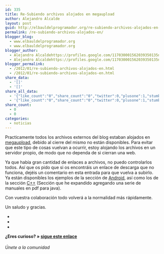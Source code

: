 ```yaml
---
id: 335
title: Re-Subiendo archivos alojados en megaupload
author: Alejandro Alcalde
layout: post
guid: http://elbauldelprogramador.org/re-subiendo-archivos-alojados-en-megaupload/
permalink: /re-subiendo-archivos-alojados-en/
blogger_blog:
  - www.elbauldelprogramador.org
  - www.elbauldelprogramador.org
blogger_author:
  - Alejandro Alcaldehttps://profiles.google.com/117030001562039350135noreply@blogger.com
  - Alejandro Alcaldehttps://profiles.google.com/117030001562039350135noreply@blogger.com
blogger_permalink:
  - /2012/01/re-subiendo-archivos-alojados-en.html
  - /2012/01/re-subiendo-archivos-alojados-en.html
share_data:
  - '[]'
  - '[]'
share_all_data:
  - '{"like_count":"0","share_count":"0","twitter":0,"plusone":1,"stumble":0,"pinit":0,"count":1,"time":1333551729}'
  - '{"like_count":"0","share_count":"0","twitter":0,"plusone":1,"stumble":0,"pinit":0,"count":1,"time":1333551729}'
share_count:
  - 0
  - 0
categories:
  - noticias
---
```

Practicamente todos los archivos externos del blog estaban alojados en [megaupload][1], debido al cierre del mismo no están disponibles. Para evitar que este tipo de cosas vuelvan a ocurrir, estoy alojando los archivos en un servidor propio, de modo que no dependa de si cierran una web.

Ya que había gran cantidad de enlaces a archivos, no puedo controlarlos todos. Así que os pido que si os encontráis un enlace de descarga que no funciona, dejéis un comentario en esta entrada para que vuelva a subirlo. Ya están disponibles los ejemplos de la sección de [Android][2], así como los de la sección [C++][3] (Sección que he expandido agregando una serie de manuales en pdf para java).

Con vuestra colaboración todo volverá a la normalidad más rápidamente.

Un saludo y gracias.

<div class="sharedaddy">
  <div class="sd-content">
    <ul>
      <li>
        <a class="hastip" rel="nofollow" href="http://twitter.com/home?status=Re-Subiendo archivos alojados en megaupload+http://elbauldelprogramador.com/re-subiendo-archivos-alojados-en/+V%C3%ADa+%40elbaulp" onclick="javascript:window.open(this.href, '', 'menubar=no,toolbar=no,resizable=yes,scrollbars=yes,height=600,width=600');return false;" title="Compartir en Twitter" target="_blank"><span class="iconbox-title"><i class="icon-twitter icon-2x"></i></span></a>
      </li>
      <li>
        <a class="hastip" rel="nofollow" href="http://www.facebook.com/sharer.php?u=http://elbauldelprogramador.com/re-subiendo-archivos-alojados-en/&t=Re-Subiendo archivos alojados en megaupload+http://elbauldelprogramador.com/re-subiendo-archivos-alojados-en/+V%C3%ADa+%40elbaulp" onclick="javascript:window.open(this.href, '', 'menubar=no,toolbar=no,resizable=yes,scrollbars=yes,height=600,width=600');return false;" title="Compartir en Facebook" target="_blank"><span class="iconbox-title"><i class="icon-facebook icon-2x"></i></span></a>
      </li>
      <li>
        <a class="hastip" rel="nofollow" href="https://plus.google.com/share?url=Re-Subiendo archivos alojados en megaupload+http://elbauldelprogramador.com/re-subiendo-archivos-alojados-en/+V%C3%ADa+%40elbaulp" onclick="javascript:window.open(this.href, '', 'menubar=no,toolbar=no,resizable=yes,scrollbars=yes,height=600,width=600');return false;" title="Compartir en G+" target="_blank"><span class="iconbox-title"><i class="icon-google-plus icon-2x"></i></span></a>
      </li>
    </ul>
  </div>
</div>

<span id="socialbottom" class="highlight style-2">

<p>
  <strong>¿Eres curioso? » <a onclick="javascript:_gaq.push(['_trackEvent','random','click-random']);" href="/index.php?random=1">sigue este enlace</a></strong>
</p>

<h6>
  Únete a la comunidad
</h6>

<div class="iconsc hastip" title="2240 seguidores">
  <a href="http://twitter.com/elbaulp" target="_blank"><i class="icon-twitter"></i></a>
</div>

<div class="iconsc hastip" title="2452 fans">
  <a href="http://facebook.com/elbauldelprogramador" target="_blank"><i class="icon-facebook"></i></a>
</div>

<div class="iconsc hastip" title="0 +1s">
  <a href="http://plus.google.com/+Elbauldelprogramador" target="_blank"><i class="icon-google-plus"></i></a>
</div>

<div class="iconsc hastip" title="Repositorios">
  <a href="http://github.com/algui91" target="_blank"><i class="icon-github"></i></a>
</div>

<div class="iconsc hastip" title="Feed RSS">
  <a href="http://elbauldelprogramador.com/feed" target="_blank"><i class="icon-rss"></i></a>
</div></span>

 [1]: /2012/01/secretos-peligrosos-de-megaupload-que.html
 [2]: /p/guia-de-desarrollo-android.html
 [3]: /p/manual-c.html